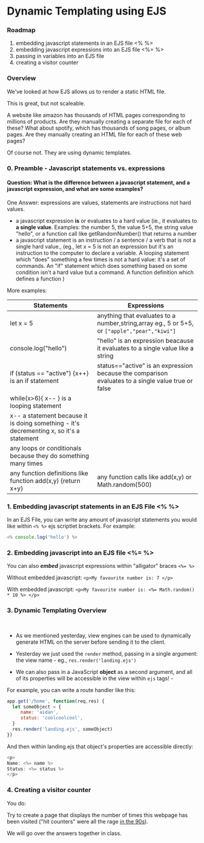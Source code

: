 # Dynamic Templating using EJS

### Roadmap
1. embedding javascript statements in an EJS file <% %>
2. embedding javascript expressions into an EJS file <%= %>
3. passing in variables into an EJS file
4. creating a visitor counter

### Overview

We've looked at how EJS allows us to render a static HTML file.

This is great, but not scaleable.

A website like amazon has thousands of HTML pages corresponding to millions of products. Are they manually creating a separate file for each of these?
What about spotify, which has thousands of song pages, or album pages. Are they manually creating an HTML file for each of these web pages?

Of course not. They are using dynamic templates.

### 0. Preamble - Javascript statements vs. expressions

#### Question: What is the difference between a javascript statement, and a javascript expression, and what are some examples?

One Answer: expressions are values, statements are instructions not hard values.
- a javascript expression <strong>is</strong> or evaluates to a hard value (ie., it evaluates to <strong>a single value</strong>. Examples: the number 5, the value 5+5, the string value "hello", or a function call like getRandomNumber() that returns a number
- a javascript statement is an instruction / a sentence / a verb that is not a single hard value., (eg., let x = 5 is not an expression but it's an instruction to the computer to declare a variable. A looping statement which "does" something a few times is not a hard value: it's a set of commands. An "if" statement which does something based on some condition isn't a hard value but a command. A function definition which defines a function )


More examples:

|Statements|Expressions|
|----------|-----------|
|let x = 5|anything that evaluates to a number,string,array eg., 5 or 5+5, or `["apple","pear","kiwi"]`|
|console.log("hello")|"hello" is an expression beacause it evaluates to a single value like a string|
|if (status == "active") {x++} is an if statement|status=="active" is an expression because the comparison evaluates to a single value true or false|
|while(x>6){ x-- } is a looping statement||
|x-- a statement because it is doing something - it's decrementing x, so it's a statement||
|any loops or conditionals because they do something many times||
|any function definitions like function add(x,y) {return x+y}|any function calls like add(x,y) or Math.random(500)|


### 1. Embedding javascript statements in an EJS File <% %>

In an EJS File, you can write any amount of javascript statements you would like within `<% %>` ejs scriptlet brackets.
For example:

```js
<% console.log('hello') %>
```

### 2. Embedding javascript into an EJS file <%= %>

You can also <strong><em>embed</em></strong> javascript expressions within "alligator" braces `<%= %>`

Without embedded javascript:
`<p>My favourite number is: 7 </p>`

With embedded javascript:
`<p>My favourite number is: <%= Math.random() * 10 %> </p>`

### 3. Dynamic Templating Overview
<br>

- As we mentioned yesterday, view engines can be used to dynamically generate HTML on the server before sending it to the client.

- Yesterday we just used the `render` method, passing in a single argument: the view name - eg., `res.render('landing.ejs')`

- We can also pass in a JavaScript **object** as a second argument, and all of its properties will be accessible in the view within `ejs` tags! - 

For example, you can write a route handler like this:

```js
app.get('/home', function(req,res) {
  let someObject = {
     name: 'aidan',
     status: 'coolcoolcool',
  }
  res.render('landing.ejs', someObject)
})
```


And then within landing.ejs that object's properties are accessible directly:
```js
<p>
Name: <%= name %>
Status: <%= status %>
</p>
```



### 4. Creating a visitor counter

You do: 

Try to create a page that displays the number of times this webpage has been visited ("hit counters" were all the rage <a href="https://www.google.com/search?q=90s+hit+counters&tbm=isch&ved=2ahUKEwjD4YK_opH3AhWTqHIEHT7cCIEQ2-cCegQIABAA&oq=90s+hit+counters&gs_lcp=CgNpbWcQA1CSD1iOEGCxEWgAcAB4AIABUogBtgKSAQE0mAEAoAEBqgELZ3dzLXdpei1pbWfAAQE&sclient=img&ei=0OBWYsO5C5PRytMPvrijiAg&bih=695&biw=1374">in the 90s</a>).

We will go over the answers together in class.
